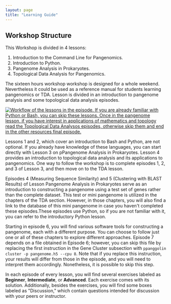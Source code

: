 ```yaml
---
layout: page
title: "Learning Guide"
---
```


## Workshop Structure

This Workshop is divided in 4 lessons: 
1. Introduction to the Command Line for Pangenomics.    
2. Introduction to Python.      
3. Pangenome Analysis in Prokaryotes.
4. Topological Data Analysis for Pangenomics.

The sixteen hours workshop workshop is designed for a whole weekend. Nevertheless 
it could be used as a reference manual for students learning pangenomics or TDA.
Lesson is divided in an introduction to pangenome analysis 
and some topological data analysis episodes.

<a href="{{ page.root }}/fig/01-01-01.png">
   <img src="{{ page.root }}/fig/PanWorkshopWorkflow.png" alt=" Workflow of the lessons in the episode. If you are already familiar with Python or Bash, you can skip these lessons. Once in the pangenome lesson, if you have interest in applications of mathematics and topology read the Topological Data Analysos episodes, otherwise skip them and end in the other resources final episode. " />
  </a>

  
Lessons 1 and 2, which cover an introduction to Bash and Python, are not optional. If you already have knowledge of these languages, you can start directly with Lesson 3 on pPangenome Analysis in Prokaryotes. Lesson 4 provides an introduction to topological data analysis and its applications to pangenomics. One way to follow the workshop is to complete episodes 1, 2, and 3 of Lesson 3, and then move on to the TDA lesson.


Episodes 4 (Measuring Sequence Similarity) and 5 (Clustering with BLAST Results) of Lesson Pangenome Analysis in Prokaryotes serve as an introduction to constructing a pangenome using a test set of genes rather than the complete dataset. This test or mini pangenome is utilized in the chapters of the TDA section. However, in those chapters, you will also find a link to the database of this mini pangenome in case you haven't completed these episodes.These episodes use Python, so if you are not familiar with it, you can refer to the introductory Python lesson.


Starting in episode 6, you will find various software tools for constructing a pangenome, each with a different purpose. You can choose to follow just one or all of these chapters to explore different approaches. Episode 7 depends on a file obtained in Episode 6; however, you can skip this file by replacing the first instruction in the Gene Cluster subsection with `ppanggolin cluster -p pangenome.h5 --cpu 8`. Note that if you replace this instruction, your results will differ from those in the episode, and you will need to interpret them accordingly. Nonetheless, it is possible to skip this step.


In each episode of every lesson, you will find several exercises labeled as **Beginner**, **Intermediate**, or **Advanced**. Each exercise comes with its solution. Additionally, besides the exercises, you will find some boxes labeled as "Discussion," which contain questions intended for discussion with your peers or instructor.




